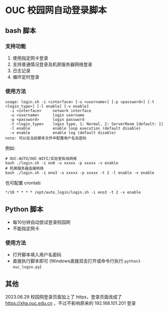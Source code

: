 
# OUC 校园网自动登录脚本

## bash 脚本

### 支持功能

1. 使用指定网卡登录
2. 支持普通情况登录及机房服务器网络登录
3. 日志记录
4. 循环定时登录

### 使用方法

```shell
usage: login.sh -i <interface> [-u <username>] [-p <password>] [-t <login_type>] [-l enable] [-v enable]
  -i <interface>     network interface
  -u <username>      login username
  -p <password>      login password
  -t <login_type>    login type, 1: Normal, 2: ServerRoom [default: 1]
  -l enable          enable loop execution (default disable)
  -v enable          enable log (default disable)
note: 可以在当前脚本文件中配置用户名及密码
```

例如:

```shell
# OUC-AUTO/OUC-WIFI/实验室有线网络 
bash ./login.sh -i en0 -u xxxxx -p xxxxx -v enable
# 机房服务器连接网络
bash ./login.sh -i eno3 -u xxxxx -p xxxxx -t 2 -l enable -v enable
```

也可配置 crontab:

```shell
*/10 * * * * /opt/auto_login/login.sh -i eno3 -t 2 -v enable
```


## Python 脚本

- 每10分钟自动尝试登录校园网
- 不能指定网卡

### 使用方法

- 打开脚本填入用户名密码
- 直接执行脚本即可 (Windows直接双击打开或命令行执行 `python3 ouc_login.py`)


## 其他

2023.06.29 校园网登录页面加上了 https，登录页面改成了 https://xha.ouc.edu.cn ，不过不影响原来的 192.168.101.201 登录